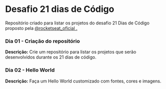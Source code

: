 # Desafio 21 dias de Código
<p>Repositório criado para listar os projetos do desafio 21 Dias de Código proposto pela <a href="https://www.instagram.com/rocketseat_oficial/">@rocketseat_oficial .</a></p>

### Dia 01 - Criação do repositório

<strong>Descrição:</strong> Crie um repositório para listar os projetos que serão desenvolvidos durante os 21 dias de código.

### Dia 02 - Hello World

<strong>Descrição:</strong> Faça um Hello World customizado com fontes, cores e imagens.
